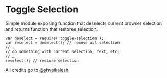 # Toggle Selection

Simple module exposing function that deselects current browser selection and returns function that restores selection.

```
var deselect = require('toggle-selection');
var reselect = deselect(); // remove all selection
// … 
// do something with current selection, text, etc;
// …
reselect(); // restore selection
```

All credits go to [@shvaikalesh](https://github.com/shvaikalesh).